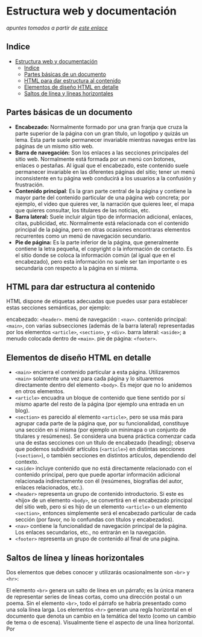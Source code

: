 # Estructura web y documentación
*apuntes tomados a partir de [este enlace](https://developer.mozilla.org/es/docs/Learn/HTML/Introduction_to_HTML/Document_and_website_structure)*

## Indice
- [Estructura web y documentación](#estructura-web-y-documentación)
  - [Indice](#indice)
  - [Partes básicas de un documento](#partes-básicas-de-un-documento)
  - [HTML para dar estructura al contenido](#html-para-dar-estructura-al-contenido)
  - [Elementos de diseño HTML en detalle](#elementos-de-diseño-html-en-detalle)
  - [Saltos de línea y líneas horizontales](#saltos-de-línea-y-líneas-horizontales)
## Partes básicas de un documento
- **Encabezado:** Normalmente formado por una gran franja que cruza la parte superior de la página con un gran título, un logotipo y quizás un lema. Esta parte suele permanecer invariable mientras navegas entre las páginas de un mismo sitio web.
- **Barra de navegación:** Son los enlaces a las secciones principales del sitio web. Normalmente está formada por un menú con botones, enlaces o pestañas. Al igual que el encabezado, este contenido suele permanecer invariable en las diferentes páginas del sitio; tener un menú inconsistente en tu página web conducirá a los usuarios a la confusión y frustración.
- **Contenido principal**: Es la gran parte central de la página y contiene la mayor parte del contenido particular de una página web concreta; por ejemplo, el video que quieres ver, la narración que quieres leer, el mapa que quieres consultar, los titulares de las noticias, etc.
- **Barra lateral:** Suele incluir algún tipo de información adicional, enlaces, citas, publicidad, etc. Normalmente está relacionada con el contenido principal de la página, pero en otras ocasiones encontraras elementos recurrentes como un menú de navegación secundario.
- **Pie de página:** Es la parte inferior de la página, que generalmente contiene la letra pequeña, el copyright o la información de contacto. Es el sitio donde se coloca la información común (al igual que en el encabezado), pero esta información no suele ser tan importante o es secundaria con respecto a la página en sí misma.

## HTML para dar estructura al contenido
HTML dispone de etiquetas adecuadas que puedes usar para establecer estas secciones semánticas, por ejemplo:

encabezado: `<header>`.
menú de navegación : `<nav>`.
contenido principal: `<main>`, con varias subsecciones (además de la barra lateral) representadas por los elementos `<article>`, `<section>`, y `<div>`.
barra lateral: `<aside>`; a menudo colocada dentro de `<main>`.
pie de página: `<footer>`.

## Elementos de diseño HTML en detalle

- `<main>` encierra el contenido particular a esta página. Utilizaremos `<main>` solamente una vez para cada página y lo situaremos directamente dentro del elemento `<body>`. Es mejor que no lo anidemos en otros elementos.
- `<article>` encuadra un bloque de contenido que tiene sentido por sí mismo aparte del resto de la página (por ejemplo una entrada en un blog).
- `<section>` es parecido al elemento `<article>`, pero se usa más para agrupar cada parte de la página que, por su funcionalidad, constituye una sección en sí misma (por ejemplo un minimapa o un conjunto de titulares y resúmenes). Se considera una buena práctica comenzar cada una de estas secciones con un título de encabezado (heading); observa que podemos subdividir artículos (`<article>`) en distintas secciones (`<section>`), o también secciones en distintos artículos, dependiendo del contexto.
- `<aside>` incluye contenido que no está directamente relacionado con el contenido principal, pero que puede aportar información adicional relacionada indirectamente con él (resúmenes, biografías del autor, enlaces relacionados, etc.).
- `<header>` representa un grupo de contenido introductorio. Si este es «hijo» de un elemento `<body>`, se convertirá en el encabezado principal del sitio web, pero si es hijo de un elemento `<article>` o un elemento `<section>`, entonces simplemente será el encabezado particular de cada sección (por favor, no lo confundas con títulos y encabezados).
- `<nav>` contiene la funcionalidad de navegación principal de la página. Los enlaces secundarios, etc., no entrarán en la navegación.
- `<footer>` representa un grupo de contenido al final de una página.

## Saltos de línea y líneas horizontales
Dos elementos que debes conocer y utilizarás ocasionalmente son `<br>` y `<hr>`:

El elemento `<br>` genera un salto de línea en un párrafo; es la única manera de representar series de líneas cortas, como una dirección postal o un poema. Sin el elemento `<br>`, todo el párrafo se habría presentado como una sola línea larga.
Los elementos `<hr>` generan una regla horizontal en el documento que denota un cambio en la temática del texto (como un cambio de tema o de escena). Visualmente tiene el aspecto de una línea horizontal. Por